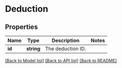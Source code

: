 # Deduction

## Properties
Name | Type | Description | Notes
------------ | ------------- | ------------- | -------------
**id** | **string** | The deduction ID. | 

[[Back to Model list]](../../README.md#documentation-for-models) [[Back to API list]](../../README.md#documentation-for-api-endpoints) [[Back to README]](../../README.md)

